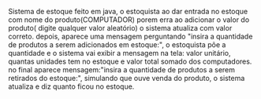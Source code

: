  Sistema de estoque feito em java, o estoquista ao dar entrada no estoque com nome do produto(COMPUTADOR) porem erra ao adicionar o valor do produto( digite qualquer valor aleatório) o sistema atualiza com valor correto.
 depois, aparece uma mensagem perguntando "insira a quantidade de produtos a serem adicionados em estoque:", o estoquista põe a quantidade e o sistema vai exibir a  mensagem na tela: valor unitário, quantas unidades tem no estoque e valor total somado  dos computadores.
 no final aparece mensagem:"insira a quantidade de produtos a serem retirados do estoque:", simulando que ouve venda do produto, o sistema atualiza e diz quanto ficou no estoque. 
